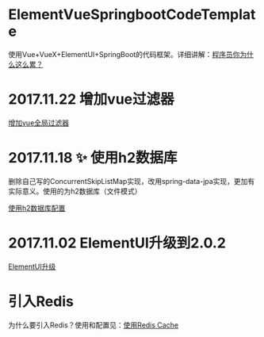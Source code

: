 # ElementVueSpringbootCodeTemplate
使用Vue+VueX+ElementUI+SpringBoot的代码框架。详细讲解：[程序员你为什么这么累？](https://zhuanlan.zhihu.com/p/28705206)

# 2017.11.22 增加vue过滤器

[增加vue全局过滤器](vue-filter.md)

# 2017.11.18 :sparkles: 使用h2数据库

删除自己写的ConcurrentSkipListMap实现，改用spring-data-jpa实现，更加有实际意义。使用的为h2数据库（文件模式）

[使用h2数据库配置](spring-jpa-data-use-h2-database.md)

# 2017.11.02 ElementUI升级到2.0.2

[ElementUI升级](update-elementui.md)

# 引入Redis

为什么要引入Redis？使用和配置见：[使用Redis Cache](use-redis-cache.md)